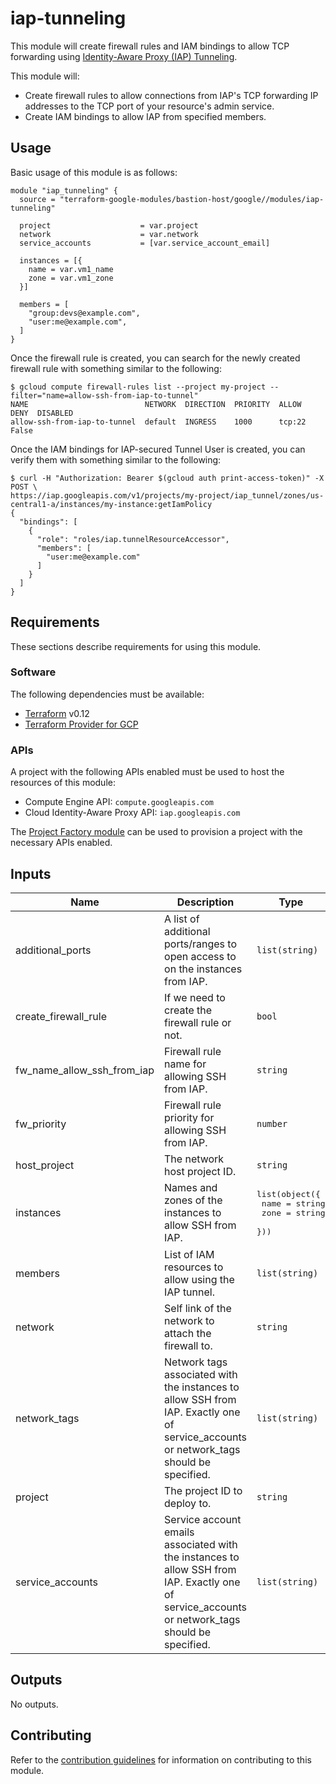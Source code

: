 # iap-tunneling

This module will create firewall rules and IAM bindings to allow TCP forwarding using
[Identity-Aware Proxy (IAP) Tunneling](https://cloud.google.com/iap/docs/using-tcp-forwarding).

This module will:

- Create firewall rules to allow connections from IAP's TCP forwarding IP addresses to the TCP port
of your resource's admin service.
- Create IAM bindings to allow IAP from specified members.

## Usage

Basic usage of this module is as follows:

```hcl
module "iap_tunneling" {
  source = "terraform-google-modules/bastion-host/google//modules/iap-tunneling"

  project                    = var.project
  network                    = var.network
  service_accounts           = [var.service_account_email]

  instances = [{
    name = var.vm1_name
    zone = var.vm1_zone
  }]

  members = [
    "group:devs@example.com",
    "user:me@example.com",
  ]
}
```

Once the firewall rule is created, you can search for the newly created firewall rule with something
similar to the following:

```
$ gcloud compute firewall-rules list --project my-project --filter="name=allow-ssh-from-iap-to-tunnel"
NAME                          NETWORK  DIRECTION  PRIORITY  ALLOW   DENY  DISABLED
allow-ssh-from-iap-to-tunnel  default  INGRESS    1000      tcp:22        False
```

Once the IAM bindings for IAP-secured Tunnel User is created, you can verify them with something
similar to the following:

```
$ curl -H "Authorization: Bearer $(gcloud auth print-access-token)" -X POST \
https://iap.googleapis.com/v1/projects/my-project/iap_tunnel/zones/us-central1-a/instances/my-instance:getIamPolicy
{
  "bindings": [
    {
      "role": "roles/iap.tunnelResourceAccessor",
      "members": [
        "user:me@example.com"
      ]
    }
  ]
}
```

## Requirements

These sections describe requirements for using this module.

### Software

The following dependencies must be available:

- [Terraform][terraform] v0.12
- [Terraform Provider for GCP][terraform-provider-gcp]

### APIs

A project with the following APIs enabled must be used to host the resources of this module:

- Compute Engine API: `compute.googleapis.com`
- Cloud Identity-Aware Proxy API: `iap.googleapis.com`

The [Project Factory module][project-factory-module] can be used to provision a project with
the necessary APIs enabled.

<!-- BEGINNING OF PRE-COMMIT-TERRAFORM DOCS HOOK -->
## Inputs

| Name | Description | Type | Default | Required |
|------|-------------|------|---------|:--------:|
| additional\_ports | A list of additional ports/ranges to open access to on the instances from IAP. | `list(string)` | `[]` | no |
| create\_firewall\_rule | If we need to create the firewall rule or not. | `bool` | `true` | no |
| fw\_name\_allow\_ssh\_from\_iap | Firewall rule name for allowing SSH from IAP. | `string` | `"allow-ssh-from-iap-to-tunnel"` | no |
| fw\_priority | Firewall rule priority for allowing SSH from IAP. | `number` | `null` | no |
| host\_project | The network host project ID. | `string` | `""` | no |
| instances | Names and zones of the instances to allow SSH from IAP. | <pre>list(object({<br>    name = string<br>    zone = string<br>  }))</pre> | n/a | yes |
| members | List of IAM resources to allow using the IAP tunnel. | `list(string)` | n/a | yes |
| network | Self link of the network to attach the firewall to. | `string` | n/a | yes |
| network\_tags | Network tags associated with the instances to allow SSH from IAP. Exactly one of service\_accounts or network\_tags should be specified. | `list(string)` | `[]` | no |
| project | The project ID to deploy to. | `string` | n/a | yes |
| service\_accounts | Service account emails associated with the instances to allow SSH from IAP. Exactly one of service\_accounts or network\_tags should be specified. | `list(string)` | `[]` | no |

## Outputs

No outputs.

<!-- END OF PRE-COMMIT-TERRAFORM DOCS HOOK -->

## Contributing

Refer to the [contribution guidelines](./CONTRIBUTING.md) for
information on contributing to this module.

[project-factory-module]: https://registry.terraform.io/modules/terraform-google-modules/project-factory/google
[terraform-provider-gcp]: https://www.terraform.io/docs/providers/google/index.html
[terraform]: https://www.terraform.io/downloads.html
